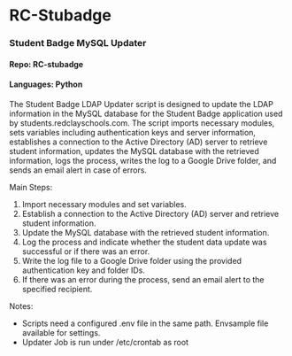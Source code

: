 # RC-Stubadge

### Student Badge MySQL Updater

#### Repo: RC-stubadge
#### Languages: Python

The Student Badge LDAP Updater script is designed to update the LDAP information in the MySQL database for the Student Badge application used by students.redclayschools.com. The script imports necessary modules, sets variables including authentication keys and server information, establishes a connection to the Active Directory (AD) server to retrieve student information, updates the MySQL database with the retrieved information, logs the process, writes the log to a Google Drive folder, and sends an email alert in case of errors.

Main Steps:
1. Import necessary modules and set variables.
2. Establish a connection to the Active Directory (AD) server and retrieve student information.
3. Update the MySQL database with the retrieved student information.
4. Log the process and indicate whether the student data update was successful or if there was an error.
5. Write the log file to a Google Drive folder using the provided authentication key and folder IDs.
6. If there was an error during the process, send an email alert to the specified recipient.

Notes:
+ Scripts need a configured .env file in the same path.  Envsample file available for settings.
+ Updater Job is run under /etc/crontab as root
